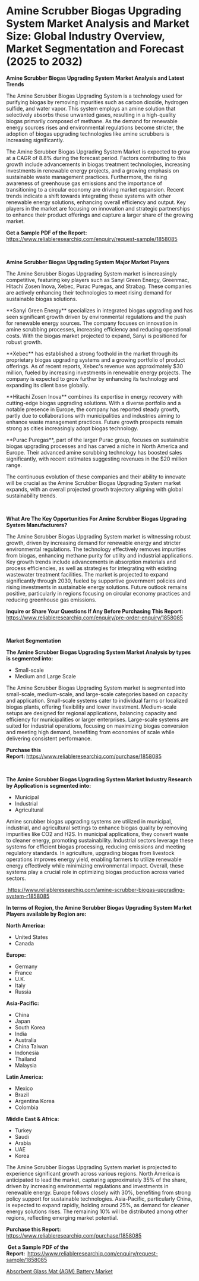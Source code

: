 <p><h1>Amine Scrubber Biogas Upgrading System Market Analysis and Market Size: Global Industry Overview, Market Segmentation and Forecast (2025 to 2032)</h1></p><p><strong>Amine Scrubber Biogas Upgrading System Market Analysis and Latest Trends</strong></p>
<p><p>The Amine Scrubber Biogas Upgrading System is a technology used for purifying biogas by removing impurities such as carbon dioxide, hydrogen sulfide, and water vapor. This system employs an amine solution that selectively absorbs these unwanted gases, resulting in a high-quality biogas primarily composed of methane. As the demand for renewable energy sources rises and environmental regulations become stricter, the adoption of biogas upgrading technologies like amine scrubbers is increasing significantly.</p><p>The Amine Scrubber Biogas Upgrading System Market is expected to grow at a CAGR of 8.8% during the forecast period. Factors contributing to this growth include advancements in biogas treatment technologies, increasing investments in renewable energy projects, and a growing emphasis on sustainable waste management practices. Furthermore, the rising awareness of greenhouse gas emissions and the importance of transitioning to a circular economy are driving market expansion. Recent trends indicate a shift towards integrating these systems with other renewable energy solutions, enhancing overall efficiency and output. Key players in the market are focusing on innovation and strategic partnerships to enhance their product offerings and capture a larger share of the growing market.</p></p>
<p><strong>Get a Sample PDF of the Report:&nbsp;</strong> <a href="https://www.reliableresearchiq.com/enquiry/request-sample/1858085?utm_campaign=3066&utm_medium=2&utm_source=Github&utm_content=ia&utm_term=12042025&utm_id=amine-scrubber-biogas-upgrading-system">https://www.reliableresearchiq.com/enquiry/request-sample/1858085</a></p>
<p>&nbsp;</p>
<p><strong>Amine Scrubber Biogas Upgrading System Major Market Players</strong></p>
<p><p>The Amine Scrubber Biogas Upgrading System market is increasingly competitive, featuring key players such as Sanyi Green Energy, Greenmac, Hitachi Zosen Inova, Xebec, Purac Puregas, and Strabag. These companies are actively enhancing their technologies to meet rising demand for sustainable biogas solutions.</p><p>**Sanyi Green Energy** specializes in integrated biogas upgrading and has seen significant growth driven by environmental regulations and the push for renewable energy sources. The company focuses on innovation in amine scrubbing processes, increasing efficiency and reducing operational costs. With the biogas market projected to expand, Sanyi is positioned for robust growth.</p><p>**Xebec** has established a strong foothold in the market through its proprietary biogas upgrading systems and a growing portfolio of product offerings. As of recent reports, Xebec's revenue was approximately $30 million, fueled by increasing investments in renewable energy projects. The company is expected to grow further by enhancing its technology and expanding its client base globally.</p><p>**Hitachi Zosen Inova** combines its expertise in energy recovery with cutting-edge biogas upgrading solutions. With a diverse portfolio and a notable presence in Europe, the company has reported steady growth, partly due to collaborations with municipalities and industries aiming to enhance waste management practices. Future growth prospects remain strong as cities increasingly adopt biogas technology.</p><p>**Purac Puregas**, part of the larger Purac group, focuses on sustainable biogas upgrading processes and has carved a niche in North America and Europe. Their advanced amine scrubbing technology has boosted sales significantly, with recent estimates suggesting revenues in the $20 million range.</p><p>The continuous evolution of these companies and their ability to innovate will be crucial as the Amine Scrubber Biogas Upgrading System market expands, with an overall projected growth trajectory aligning with global sustainability trends.</p></p>
<p>&nbsp;</p>
<p><strong>What Are The Key Opportunities For Amine Scrubber Biogas Upgrading System Manufacturers?</strong></p>
<p><p>The Amine Scrubber Biogas Upgrading System market is witnessing robust growth, driven by increasing demand for renewable energy and stricter environmental regulations. The technology effectively removes impurities from biogas, enhancing methane purity for utility and industrial applications. Key growth trends include advancements in absorption materials and process efficiencies, as well as strategies for integrating with existing wastewater treatment facilities. The market is projected to expand significantly through 2030, fueled by supportive government policies and rising investments in sustainable energy solutions. Future outlook remains positive, particularly in regions focusing on circular economy practices and reducing greenhouse gas emissions.</p></p>
<p><strong>Inquire or Share Your Questions If Any Before Purchasing This Report:</strong> <a href="https://www.reliableresearchiq.com/enquiry/pre-order-enquiry/1858085?utm_campaign=3066&utm_medium=2&utm_source=Github&utm_content=ia&utm_term=12042025&utm_id=amine-scrubber-biogas-upgrading-system">https://www.reliableresearchiq.com/enquiry/pre-order-enquiry/1858085</a></p>
<p>&nbsp;</p>
<p><strong>Market Segmentation</strong></p>
<p><strong>The Amine Scrubber Biogas Upgrading System Market Analysis by types is segmented into:</strong></p>
<p><ul><li>Small-scale</li><li>Medium and Large Scale</li></ul></p>
<p><p>The Amine Scrubber Biogas Upgrading System market is segmented into small-scale, medium-scale, and large-scale categories based on capacity and application. Small-scale systems cater to individual farms or localized biogas plants, offering flexibility and lower investment. Medium-scale setups are designed for regional applications, balancing capacity and efficiency for municipalities or larger enterprises. Large-scale systems are suited for industrial operations, focusing on maximizing biogas conversion and meeting high demand, benefiting from economies of scale while delivering consistent performance.</p></p>
<p><strong>Purchase this Report:&nbsp;</strong><a href="https://www.reliableresearchiq.com/purchase/1858085?utm_campaign=3066&utm_medium=2&utm_source=Github&utm_content=ia&utm_term=12042025&utm_id=amine-scrubber-biogas-upgrading-system">https://www.reliableresearchiq.com/purchase/1858085</a></p>
<p>&nbsp;</p>
<p><strong>The Amine Scrubber Biogas Upgrading System Market Industry Research by Application is segmented into:</strong></p>
<p><ul><li>Municipal</li><li>Industrial</li><li>Agricultural</li></ul></p>
<p><p>Amine scrubber biogas upgrading systems are utilized in municipal, industrial, and agricultural settings to enhance biogas quality by removing impurities like CO2 and H2S. In municipal applications, they convert waste to cleaner energy, promoting sustainability. Industrial sectors leverage these systems for efficient biogas processing, reducing emissions and meeting regulatory standards. In agriculture, upgrading biogas from livestock operations improves energy yield, enabling farmers to utilize renewable energy effectively while minimizing environmental impact. Overall, these systems play a crucial role in optimizing biogas production across varied sectors.</p></p>
<p><a href="https://www.reliableresearchiq.com/amine-scrubber-biogas-upgrading-system-r1858085?utm_campaign=3066&utm_medium=2&utm_source=Github&utm_content=ia&utm_term=12042025&utm_id=amine-scrubber-biogas-upgrading-system">&nbsp;https://www.reliableresearchiq.com/amine-scrubber-biogas-upgrading-system-r1858085</a></p>
<p><strong>In terms of Region, the Amine Scrubber Biogas Upgrading System Market Players available by Region are:</strong></p>
<p>
    <p> <strong> North America: </strong>
        <ul>
            <li>United States</li>
            <li>Canada</li>
        </ul>
        </p> 
    <p> <strong> Europe: </strong>
        <ul>
            <li>Germany</li>
            <li>France</li>
            <li>U.K.</li>
            <li>Italy</li>
            <li>Russia</li>
        </ul>
        </p> 
    <p> <strong> Asia-Pacific: </strong>
        <ul>
            <li>China</li>
            <li>Japan</li>
            <li>South Korea</li>
            <li>India</li>
            <li>Australia</li>
            <li>China Taiwan</li>
            <li>Indonesia</li>
            <li>Thailand</li>
            <li>Malaysia</li>
        </ul>
        </p> 
    <p> <strong> Latin America: </strong>
        <ul>
            <li>Mexico</li>
            <li>Brazil</li>
            <li>Argentina Korea</li>
            <li>Colombia</li>
        </ul>
        </p> 
    <p> <strong> Middle East & Africa: </strong>
        <ul>
            <li>Turkey</li>
            <li>Saudi</li>
            <li>Arabia</li>
            <li>UAE</li>
            <li>Korea</li>
        </ul>
    </p>
    </p>
<p><p>The Amine Scrubber Biogas Upgrading System market is projected to experience significant growth across various regions. North America is anticipated to lead the market, capturing approximately 35% of the share, driven by increasing environmental regulations and investments in renewable energy. Europe follows closely with 30%, benefiting from strong policy support for sustainable technologies. Asia-Pacific, particularly China, is expected to expand rapidly, holding around 25%, as demand for cleaner energy solutions rises. The remaining 10% will be distributed among other regions, reflecting emerging market potential.</p></p>
<p><strong>Purchase this Report: </strong><a href="https://www.reliableresearchiq.com/purchase/1858085?utm_campaign=3066&utm_medium=2&utm_source=Github&utm_content=ia&utm_term=12042025&utm_id=amine-scrubber-biogas-upgrading-system">https://www.reliableresearchiq.com/purchase/1858085</a></p>
<p>&nbsp;<strong>Get a Sample PDF of the Report:&nbsp;&nbsp;</strong><a href="https://www.reliableresearchiq.com/enquiry/request-sample/1858085?utm_campaign=3066&utm_medium=2&utm_source=Github&utm_content=ia&utm_term=12042025&utm_id=amine-scrubber-biogas-upgrading-system">https://www.reliableresearchiq.com/enquiry/request-sample/1858085</a></p>
<p><strong></strong></p>
<p><p><a href="https://github.com/awalinfucci/Market-Research-Report-List-1/blob/main/absorbent-glass-mat-agm-battery-market.md?utm_campaign=3066&utm_medium=2&utm_source=Github&utm_content=ia&utm_term=12042025&utm_id=amine-scrubber-biogas-upgrading-system">Absorbent Glass Mat (AGM) Battery Market</a></p></p>